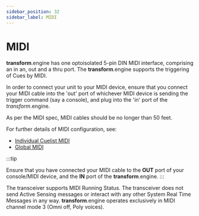 ```yaml
---
sidebar_position: 32
sidebar_label: MIDI
---
```


# MIDI

**transform**.engine has one optoisolated 5-pin DIN MIDI interface, comprising an in an, out and a thru port.
The **transform**.engine supports the triggering of Cues by MIDI.

In order to connect your unit to your MIDI device, ensure that you connect your MIDI cable into the
'out' port of whichever MIDI device is sending the trigger command (say a console), and plug into
the 'in' port of the *transform*.engine.

As per the MIDI spec, MIDI cables should be no longer than 50 feet.

For further details of MIDI configuration, see:
* [Individual Cuelist MIDI](../transform.client/cuelists/midi.md)
* [Global MIDI](../transform.client/system/midi-io.md)

:::tip

Ensure that you have connected your MIDI cable to the **OUT** port of your console/MIDI device, and the **IN** port of the **transform**.engine.
:::

The transceiver supports MIDI Running Status.
The transceiver does not send Active Sensing messages or interact with any other System Real Time Messages in any way.
**transform**.engine operates exclusively in MIDI channel mode 3 (Omni off, Poly voices).
